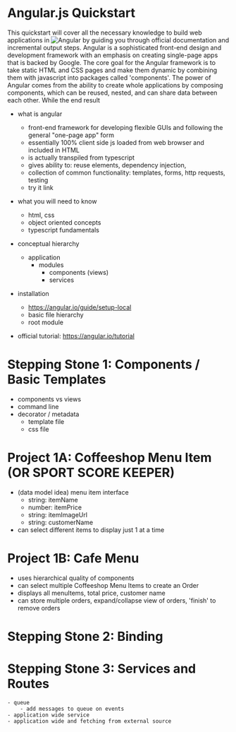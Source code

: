 # Angular.js Quickstart
This quickstart will cover all the necessary knowledge to build web applications in ![Angular](https://angular.io/) by guiding you through official documentation and incremental output steps. Angular is a sophisticated front-end design and development framework with an emphasis on creating single-page apps that is backed by Google. The core goal for the Angular framework is to take static HTML and CSS pages and make them dynamic by combining them with javascript into packages called 'components'. The power of Angular comes from the ability to create whole applications by composing components, which can be reused, nested, and can share data between each other. While the end result 

- what is angular
    - front-end framework for developing flexible GUIs and following the general "one-page app" form
    - essentially 100% client side js loaded from web browser and included in HTML
    - is actually transpiled from typescript
    - gives ability to: reuse elements, dependency injection,
    - collection of common functionality: templates, forms, http requests, testing
    - try it link
- what you will need to know
    - html, css
    - object oriented concepts
    - typescript fundamentals 

- conceptual hierarchy
    - application
        - modules
            - components (views)
            - services
    
- installation
    - https://angular.io/guide/setup-local 
    - basic file hierarchy
    - root module

- official tutorial: https://angular.io/tutorial

# Stepping Stone 1: Components / Basic Templates
- components vs views
- command line 
- decorator / metadata 
    - template file
    - css file

# Project 1A: Coffeeshop Menu Item (OR SPORT SCORE KEEPER)
- (data model idea) menu item interface
    - string: itemName
    - number: itemPrice
    - string: itemImageUrl
    - string: customerName
- can select different items to display just 1 at a time

# Project 1B: Cafe Menu 
- uses hierarchical quality of components
- can select multiple Coffeeshop Menu Items to create an Order
- displays all menuItems, total price, customer name
- can store multiple orders, expand/collapse view of orders, 'finish' to remove orders

# Stepping Stone 2: Binding

# Stepping Stone 3: Services and Routes
    - queue
        - add messages to queue on events
    - application wide service
    - application wide and fetching from external source
